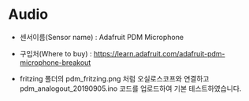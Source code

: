 # Audio
* 센서이름(Sensor name) : Adafruit PDM Microphone
* 구입처(Where to buy) : https://learn.adafruit.com/adafruit-pdm-microphone-breakout

* fritzing 폴더의 pdm_fritzing.png 처럼 오실로스코프와 연결하고 pdm_analogout_20190905.ino 코드를 업로드하여 기본 테스트하였습니다.
